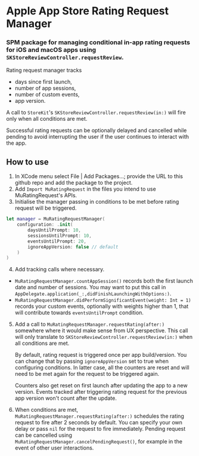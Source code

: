 # Apple App Store Rating Request Manager

### SPM package for managing conditional in-app rating requests for iOS and macOS apps using `SKStoreReviewController.requestReview`.
 
Rating request manager tracks 
- days since first launch, 
- number of app sessions,
- number of custom events,
- app version.

A call to `StoreKit`'s `SKStoreReviewController.requestReview(in:)` will fire only when all conditions are met. 

Successful rating requests can be optionally delayed and cancelled while pending to avoid interrupting the user if the user continues to interact with the app.

## How to use

1. In XCode menu select File | Add Packages...; provide the URL to this github repo and add the package to the project.
2. Add `Import MuRatingRequest` in the files you intend to use MuRatingRequest's APIs.
3. Initialise the manager passing in conditions to be met before rating request will be triggered.

``` swift
let manager = MuRatingRequestManager(
    configuration: .init(
        daysUntilPrompt: 10,
        sessionsUntilPrompt: 10,
        eventsUntilPrompt: 20,
        ignoreAppVersion: false // default
    )
)
```

4. Add tracking calls where necessary. 

- `MuRatingRequestManager.countAppSession()` records both the first launch date and number of sessions. You may want to put this call in `AppDelegate.application(_:,didFinishLaunchingWithOptions:)`.
- `MuRatingRequestManager.didPerformSignificantEvent(weight: Int = 1)` records your custom events, optionally with weights higher than 1, that will contribute towards `eventsUntilPrompt` condition.

5. Add a call to `MuRatingRequestManager.requestRating(after:)` somewhere where it would make sense from UX perspective. This call will only translate to `SKStoreReviewController.requestReview(in:)` when all conditions are met.

    By default, rating request is triggered once per app build/version. You can change that by passing `ignoreAppVersion` set to true when configuring conditions. In latter case, all the counters are reset and will need to be met again for the request to be triggered again.
    
    Counters also get reset on first launch after updating the app to a new version. Events tracked after triggering rating request for the previous app version won't count after the update.

6. When conditions are met, `MuRatingRequestManager.requestRating(after:)` schedules the rating request to fire after 2 seconds by default. You can specify your own delay or pass `nil` for the request to fire immediately. Pending request can be cancelled using `MuRatingRequestManager.cancelPendingRequest()`, for example in the event of other user interactions. 

